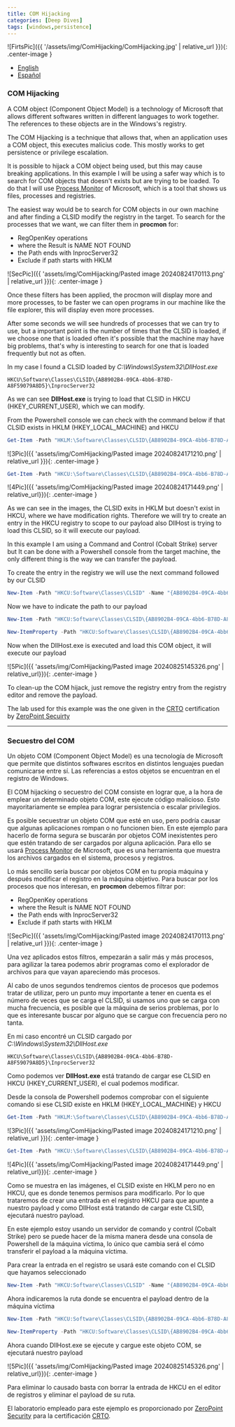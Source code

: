 ```yaml
---
title: COM Hijacking
categories: [Deep Dives]
tags: [windows,persistence]
---
```



![FirtsPic]({{ '/assets/img/ComHijacking/ComHijacking.jpg' | relative_url }}){: .center-image } 

- [English](#com-hijacking)
- [Español](#secuestro-del-com)


### COM Hijacking

A COM object (Component Object Model) is a technology of Microsoft that allows different softwares written in different languages to work together. The references to these objects are in the Windows's registry.

The COM Hijacking is a technique that allows that, when an application uses a COM object, this executes malicius code. This mostly works to get persistence or privilege escalation. 

It is possible to hijack a COM object being used, but this may cause breaking applications. In this example I will be using a safer way which is to search for COM objects that doesn't exists but are trying to be loaded. To do that I will use [Process Monitor](https://learn.microsoft.com/en-us/sysinternals/downloads/procmon) of Microsoft, which is a tool that shows us files, processes and registries.

The easiest way would be to search for COM objects in our own machine and after finding a CLSID modify the registry in the target.
To search for the processes that we want, we can filter them in **procmon** for:

- RegOpenKey operations
- where the Result is NAME NOT FOUND
- the Path ends with InprocServer32
- Exclude if path starts with HKLM

![SecPic]({{ 'assets/img/ComHijacking/Pasted image 20240824170113.png' | relative_url }}){: .center-image }

Once these filters has been applied, the procmon will display more and more processes, to be faster we can open programs in our machine like the file explorer, this will display even more processes.

After some seconds we will see hundreds of processes that we can try to use, but a important point is the number of times that the CLSID is loaded, if we choose one that is loaded often it's possible that the machine may have big problems, that's why is interesting to search for one that is loaded frequently but not as often.

In my case I found a CLSID loaded by *C:\\Windows\System32\DllHost.exe* 

```
HKCU\Software\Classes\CLSID\{AB8902B4-09CA-4bb6-B78D-A8F59079A8D5}\InprocServer32
`````

As we can see **DllHost.exe** is trying to load that CLSID in HKCU (HKEY\_CURRENT\_USER), which we can modify.

From the Powershell console we can check with the command below if that CLSID exists in HKLM (HKEY_LOCAL_MACHINE) and HKCU

````powershell
Get-Item -Path "HKLM:\Software\Classes\CLSID\{AB8902B4-09CA-4bb6-B78D-A8F59079A8D5}\InprocServer32"
`````

![3Pic]({{ 'assets/img/ComHijacking/Pasted image 20240824171210.png' | relative_url }}){: .center-image }

````powershell
Get-Item -Path "HKCU:\Software\Classes\CLSID\{AB8902B4-09CA-4bb6-B78D-A8F59079A8D5}\InprocServer32"
`````

![4Pic]({{ 'assets/img/ComHijacking/Pasted image 20240824171449.png' | relative_url}}){: .center-image }

As we can see in the images, the CLSID exits in HKLM but doesn't exist in HKCU, where we have modification rights.
Therefore we will try to create an entry in the HKCU registry to scope to our payload also DllHost is trying to load this CLSID, so it will execute our payload.

In this example I am using a Command and Control (Cobalt Strike) server but It can be done with a Powershell console from the target machine, the only different thing is the way we can transfer the payload.

To create the entry in the registry we will use the next command followed by our CLSID

````powershell
New-Item -Path "HKCU:Software\Classes\CLSID" -Name "{AB8902B4-09CA-4bb6-B78D-A8F59079A8D5}"
`````

Now we have to indicate the path to our payload

````powershell
New-Item -Path "HKCU:Software\Classes\CLSID\{AB8902B4-09CA-4bb6-B78D-A8F59079A8D5}" -Name "InprocServer32" -Value "C:\Windows\Temp\http_x64.dll"
`````

````powershell
New-ItemProperty -Path "HKCU:Software\Classes\CLSID\{AB8902B4-09CA-4bb6-B78D-A8F59079A8D5}\InprocServer32" -Name "ThreadingModel" -Value "Both"
`````

Now when the DllHost.exe is executed and load this COM object, it will execute our payload

![5Pic]({{ 'assets/img/ComHijacking/Pasted image 20240825145326.png' | relative_url}}){: .center-image }

To clean-up the COM hijack, just remove the registry entry from the registry editor and remove the payload.

The lab used for this example was the one given in the [CRTO](https://training.zeropointsecurity.co.uk/courses/red-team-ops) certification by [ZeroPoint Secuirty](https://training.zeropointsecurity.co.uk/)

---

### Secuestro del COM

Un objeto COM (Component Object Model) es una tecnología de Microsoft que permite que distintos softwares escritos en distintos lenguajes puedan comunicarse entre sí. Las referencias a estos objetos se encuentran en el registro de Windows.

El COM hijacking o secuestro del COM consiste en lograr que, a la hora de emplear un determinado objeto COM, este ejecute código malicioso. Esto mayoritariamente se emplea para lograr persistencia o escalar privilegios.

Es posible secuestrar un objeto COM que esté en uso, pero podría causar que algunas aplicaciones rompan o no funcionen bien. En este ejemplo para hacerlo de forma segura se buscarán por objetos COM inexistentes pero que estén tratando de ser cargados por alguna aplicación. Para ello se usará [Process Monitor](https://learn.microsoft.com/en-us/sysinternals/downloads/procmon) de Microsoft, que es una herramienta que muestra los archivos cargados en el sistema, procesos y registros.

Lo más sencillo sería buscar por objetos COM en tu propia máquina y después modificar el registro en la máquina objetivo. Para buscar por los procesos que nos interesan, en **procmon** debemos filtrar por:

- RegOpenKey operations
- where the Result is NAME NOT FOUND
- the Path ends with InprocServer32
- Exclude if path starts with HKLM

![SecPic]({{ 'assets/img/ComHijacking/Pasted image 20240824170113.png' | relative_url }}){: .center-image }

Una vez aplicados estos filtros, empezarán a salir más y más procesos, para agilizar la tarea podemos abrir programas como el explorador de archivos para que vayan apareciendo más procesos. 

Al cabo de unos segundos tendremos cientos de procesos que podemos tratar de utilizar, pero un punto muy importante a tener en cuenta es el número de veces que se carga el CLSID, si usamos uno que se carga con mucha frecuencia, es posible que la máquina de serios problemas, por lo que es interesante buscar por alguno que se cargue con frecuencia pero no tanta.

En mi caso encontré un CLSID cargado por *C:\\Windows\\System32\\DllHost.exe*

````
HKCU\Software\Classes\CLSID\{AB8902B4-09CA-4bb6-B78D-A8F59079A8D5}\InprocServer32
`````

Como podemos ver **DllHost.exe** está tratando de cargar ese CLSID en HKCU (HKEY\_CURRENT\_USER), el cual podemos modificar.

Desde la consola de Powershell podemos comprobar con el siguiente comando si ese CLSID existe en HKLM (HKEY_LOCAL_MACHINE) y HKCU

````powershell
Get-Item -Path "HKLM:\Software\Classes\CLSID\{AB8902B4-09CA-4bb6-B78D-A8F59079A8D5}\InprocServer32"
`````

![3Pic]({{ 'assets/img/ComHijacking/Pasted image 20240824171210.png' | relative_url }}){: .center-image }


````powershell
Get-Item -Path "HKCU:\Software\Classes\CLSID\{AB8902B4-09CA-4bb6-B78D-A8F59079A8D5}\InprocServer32"
`````

![4Pic]({{ 'assets/img/ComHijacking/Pasted image 20240824171449.png' | relative_url}}){: .center-image }

Como se muestra en las imágenes, el CLSID existe en HKLM pero no en HKCU, que es donde tenemos permisos para modificarlo. Por lo que trataremos de crear una entrada en el registro HKCU para que apunte a nuestro payload y como DllHost está tratando de cargar este CLSID, ejecutará nuestro payload.

En este ejemplo estoy usando un servidor de comando y control (Cobalt Strike) pero se puede hacer de la misma manera desde una consola de Powershell de la máquina víctima, lo único que cambia será el cómo transferir el payload a la máquina víctima.

Para crear la entrada en el registro se usará este comando con el CLSID que hayamos seleccionado

````powershell
New-Item -Path "HKCU:Software\Classes\CLSID" -Name "{AB8902B4-09CA-4bb6-B78D-A8F59079A8D5}"
`````

Ahora indicaremos la ruta donde se encuentra el payload dentro de la máquina víctima

````powershell
New-Item -Path "HKCU:Software\Classes\CLSID\{AB8902B4-09CA-4bb6-B78D-A8F59079A8D5}" -Name "InprocServer32" -Value "C:\Windows\Temp\http_x64.dll"
`````

````powershell
New-ItemProperty -Path "HKCU:Software\Classes\CLSID\{AB8902B4-09CA-4bb6-B78D-A8F59079A8D5}\InprocServer32" -Name "ThreadingModel" -Value "Both"
`````

Ahora cuando DllHost.exe se ejecute y cargue este objeto COM, se ejecutará nuestro payload

![5Pic]({{ 'assets/img/ComHijacking/Pasted image 20240825145326.png' | relative_url}}){: .center-image }

Para eliminar lo causado basta con borrar la entrada de HKCU en el editor de registros y eliminar el payload de su ruta.

El laboratorio empleado para este ejemplo es proporcionado por [ZeroPoint Security](https://training.zeropointsecurity.co.uk/) para la certificación [CRTO](https://training.zeropointsecurity.co.uk/courses/red-team-ops).
